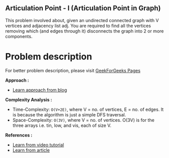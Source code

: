 ## Articulation Point - I (Articulation Point in Graph)

This problem involved about, given an undirected connected graph with V vertices and adjacency list adj. You are required to find all the vertices removing which (and edges through it) disconnects the graph into 2 or more components.

# Problem description

For better problem description, please visit [GeekForGeeks Pages](https://practice.geeksforgeeks.org/problems/articulation-point-1/1)

**Approach :**<br/>

-   [Learn approach from blog](https://takeuforward.org/data-structure/articulation-point-in-graph-g-56/)

**Complexity Analysis :**<br/>

-   Time-Complexity: `O(V+2E)`, where V = no. of vertices, E = no. of edges. It is because the algorithm is just a simple DFS traversal.
-   Space-Complexity: `O(3V)`, where V = no. of vertices. O(3V) is for the three arrays i.e. tin, low, and vis, each of size V.

**References :**<br/>

-   [Learn from video tutorial](https://www.youtube.com/watch?v=j1QDfU21iZk&list=PLgUwDviBIf0oE3gA41TKO2H5bHpPd7fzn&index=56)
-   [Learn from article](https://takeuforward.org/data-structure/articulation-point-in-graph-g-56/)

